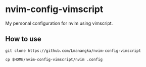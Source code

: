 # nvim-config-vimscript

My personal configuration for nvim using vimscript.

## How to use

```shell
git clone https://github.com/Lmanangka/nvim-config-vimscript
```
```shell
cp $HOME/nvim-config-vimscript/nvim .config
```
